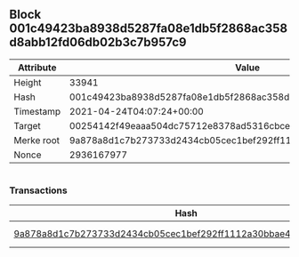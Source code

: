 ## Block 001c49423ba8938d5287fa08e1db5f2868ac358d8abb12fd06db02b3c7b957c9

Attribute | Value
--- | ---
Height | 33941
Hash | 001c49423ba8938d5287fa08e1db5f2868ac358d8abb12fd06db02b3c7b957c9
Timestamp | 2021-04-24T04:07:24+00:00
Target | 00254142f49eaaa504dc75712e8378ad5316cbcead634704b3734b6271167cc4
Merke root | 9a878a8d1c7b273733d2434cb05cec1bef292ff1112a30bbae45be36f5bf45a9
Nonce | 2936167977

```

```

### Transactions

Hash | Amount
--- | ---
[9a878a8d1c7b273733d2434cb05cec1bef292ff1112a30bbae45be36f5bf45a9](9a878a8d1c7b273733d2434cb05cec1bef292ff1112a30bbae45be36f5bf45a9.md) | 10.00000000 SKEPTI 
